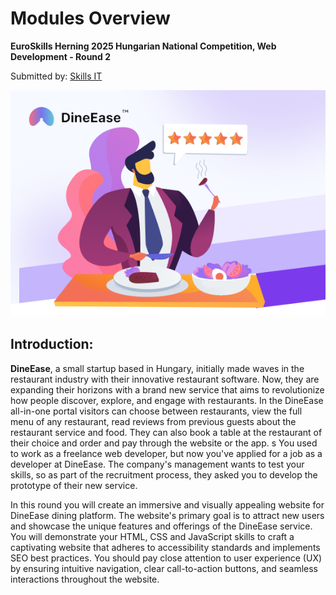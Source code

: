 # Modules Overview
**EuroSkills Herning 2025 Hungarian National Competition, Web Development - Round 2** 

Submitted by: [Skills IT](https://skillsit.hu)

![DineEase](assets/images/DineEase.png)

## Introduction:

**DineEase**, a small startup based in Hungary, initially made waves in the restaurant industry with their innovative restaurant software. Now, they are expanding their horizons with a brand new service that aims to revolutionize how people discover, explore, and engage with restaurants. In the DineEase all-in-one portal visitors can choose between restaurants, view the full menu of any restaurant, read reviews from previous guests about the restaurant service and food. They can also book a table at the restaurant of their choice and order and pay through the website or the app.
s
You used to work as a freelance web developer, but now you've applied for a job as a developer at DineEase. The company's management wants to test your skills, so as part of the recruitment process, they asked you to develop the prototype of their new service.

In this round you will create an immersive and visually appealing website for DineEase dining platform. The website's primary goal is to attract new users and showcase the unique features and offerings of the DineEase service. You will demonstrate your HTML, CSS and JavaScript skills to craft a captivating website that adheres to accessibility standards and implements SEO best practices. You should pay close attention to user experience (UX) by ensuring intuitive navigation, clear call-to-action buttons, and seamless interactions throughout the website.

